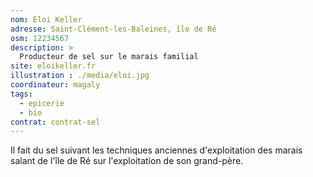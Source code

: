 ```yaml
---
nom: Eloi Keller
adresse: Saint-Clément-les-Baleines, île de Ré
osm: 12234567
description: >
  Producteur de sel sur le marais familial
site: eloikeller.fr
illustration : ./media/eloi.jpg
coordinateur: magaly
tags:
  - epicerie
  - bio
contrat: contrat-sel
---
```


Il fait du sel suivant les techniques anciennes d'exploitation des marais salant de l'île de Ré sur l'exploitation de son grand-père.